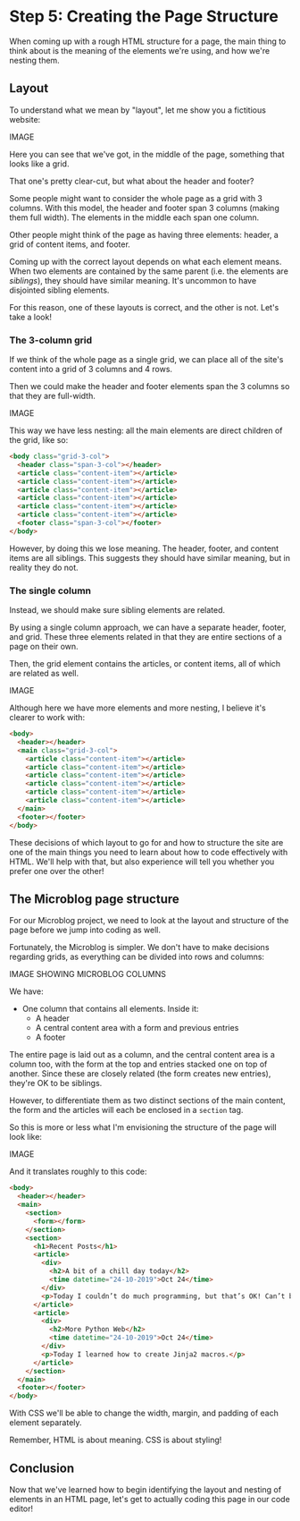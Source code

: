 # Step 5: Creating the Page Structure

When coming up with a rough HTML structure for a page, the main thing to think about is the meaning of the elements we're using, and how we're nesting them.

## Layout

To understand what we mean by "layout", let me show you a fictitious website:

IMAGE

Here you can see that we've got, in the middle of the page, something that looks like a grid.

That one's pretty clear-cut, but what about the header and footer?

Some people might want to consider the whole page as a grid with 3 columns. With this model, the header and footer span 3 columns (making them full width). The elements in the middle each span one column.

Other people might think of the page as having three elements: header, a grid of content items, and footer.

Coming up with the correct layout depends on what each element means. When two elements are contained by the same parent (i.e. the elements are _siblings_), they should have similar meaning. It's uncommon to have disjointed sibling elements.

For this reason, one of these layouts is correct, and the other is not. Let's take a look!

### The 3-column grid

If we think of the whole page as a single grid, we can place all of the site's content into a grid of 3 columns and 4 rows.

Then we could make the header and footer elements span the 3 columns so that they are full-width.

IMAGE

This way we have less nesting: all the main elements are direct children of the grid, like so:

```html
<body class="grid-3-col">
  <header class="span-3-col"></header>
  <article class="content-item"></article>
  <article class="content-item"></article>
  <article class="content-item"></article>
  <article class="content-item"></article>
  <article class="content-item"></article>
  <article class="content-item"></article>
  <footer class="span-3-col"></footer>
</body>
```

However, by doing this we lose meaning. The header, footer, and content items are all siblings. This suggests they should have similar meaning, but in reality they do not.

### The single column

Instead, we should make sure sibling elements are related.

By using a single column approach, we can have a separate header, footer, and grid. These three elements related in that they are entire sections of a page on their own.

Then, the grid element contains the articles, or content items, all of which are related as well.


IMAGE

Although here we have more elements and more nesting, I believe it's clearer to work with:

```html
<body>
  <header></header>
  <main class="grid-3-col">
    <article class="content-item"></article>
    <article class="content-item"></article>
    <article class="content-item"></article>
    <article class="content-item"></article>
    <article class="content-item"></article>
    <article class="content-item"></article>
  </main>
  <footer></footer>
</body>
```

These decisions of which layout to go for and how to structure the site are one of the main things you need to learn about how to code effectively with HTML. We'll help with that, but also experience will tell you whether you prefer one over the other!

## The Microblog page structure

For our Microblog project, we need to look at the layout and structure of the page before we jump into coding as well.

Fortunately, the Microblog is simpler. We don't have to make decisions regarding grids, as everything can be divided into rows and columns:

IMAGE SHOWING MICROBLOG COLUMNS

We have:

- One column that contains all elements. Inside it:
  - A header
  - A central content area with a form and previous entries
  - A footer

The entire page is laid out as a column, and the central content area is a column too, with the form at the top and entries stacked one on top of another. Since these are closely related (the form creates new entries), they're OK to be siblings.

However, to differentiate them as two distinct sections of the main content, the form and the articles will each be enclosed in a `section` tag.

So this is more or less what I'm envisioning the structure of the page will look like:

IMAGE

And it translates roughly to this code:

```html
<body>
  <header></header>
  <main>
    <section>
      <form></form>
    </section>
    <section>
      <h1>Recent Posts</h1>
      <article>
        <div>
          <h2>A bit of a chill day today</h2>
          <time datetime="24-10-2019">Oct 24</time>
        </div>
        <p>Today I couldn’t do much programming, but that’s OK! Can’t be too awesome every day now!</p>
      </article>
      <article>
        <div>
          <h2>More Python Web</h2>
          <time datetime="24-10-2019">Oct 24</time>
        </div>
        <p>Today I learned how to create Jinja2 macros.</p>
      </article>
    </section>
  </main>
  <footer></footer>
</body>
```

With CSS we'll be able to change the width, margin, and padding of each element separately.

Remember, HTML is about meaning. CSS is about styling!

## Conclusion

Now that we've learned how to begin identifying the layout and nesting of elements in an HTML page, let's get to actually coding this page in our code editor!